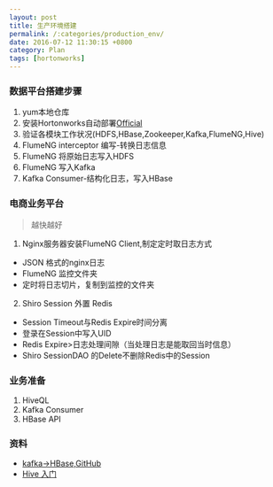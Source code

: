 ```yaml
---
layout: post
title: 生产环境搭建
permalink: /:categories/production_env/
date: 2016-07-12 11:30:15 +0800
category: Plan
tags: [hortonworks]
---
```


### 数据平台搭建步骤

1. yum本地仓库
2. 安装Hortonworks自动部署[Official](http://docs.hortonworks.com/HDPDocuments/Ambari-2.2.2.0/bk_Installing_HDP_AMB/content/index.html)
3. 验证各模块工作状况(HDFS,HBase,Zookeeper,Kafka,FlumeNG,Hive)
4. FlumeNG interceptor 编写-转换日志信息
5. FlumeNG 将原始日志写入HDFS
6. FlumeNG 写入Kafka
7. Kafka Consumer-结构化日志，写入HBase


### 电商业务平台

> 越快越好

1. Nginx服务器安装FlumeNG Client,制定定时取日志方式
  * JSON 格式的nginx日志
  * FlumeNG 监控文件夹
  * 定时将日志切片，复制到监控的文件夹
2. Shiro Session 外置 Redis
  * Session Timeout与Redis Expire时间分离
  * 登录在Session中写入UID
  * Redis Expire>日志处理间隙（当处理日志是能取回当时信息）
  * Shiro SessionDAO 的Delete不删除Redis中的Session

### 业务准备

1. HiveQL
2. Kafka Consumer
3. HBase API

### 资料

* [kafka->HBase,GitHub](https://github.com/weizhenyi/storm-kafka-Log-Consumer)
* [Hive 入门](http://www.aboutyun.com/forum.php?mod=viewthread&tid=7598&extra=page%3D1)
